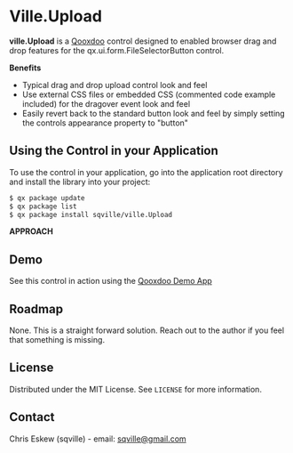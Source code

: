 <!-- ABOUT THE PROJECT -->
# Ville.Upload

**ville.Upload** is a [Qooxdoo](https://qooxdoo.org/) control designed to enabled browser drag and drop features for the qx.ui.form.FileSelectorButton control.

**Benefits**
* Typical drag and drop upload control look and feel
* Use external CSS files or embedded CSS (commented code example included) for the dragover event look and feel
* Easily revert back to the standard button look and feel by simply setting the controls appearance property to "button" 

<!-- GETTING STARTED -->
## Using the Control in your Application
To use the control in your application, go into the application root directory and install the library into your project:
```sh
$ qx package update
$ qx package list
$ qx package install sqville/ville.Upload
```
**APPROACH**

<!-- DEMO -->
## Demo
See this control in action using the [Qooxdoo Demo App](https://sqville.github.io/ville.Upload/published/) 

<!-- ROADMAP -->
## Roadmap
None. This is a straight forward solution. Reach out to the author if you feel that something is missing.

<!-- LICENSE -->
## License
Distributed under the MIT License. See `LICENSE` for more information.

<!-- CONTACT -->
## Contact
Chris Eskew (sqville) - email: sqville@gmail.com